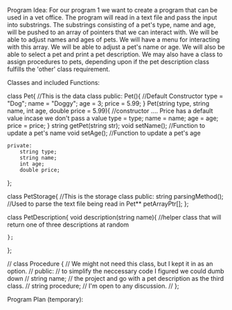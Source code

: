 Program Idea: For our program 1 we want to create a program that can be used in a vet office. The program will read in a text file and pass the input into substrings. The substrings consisting of a pet's type, name and age, will be pushed to an array of pointers that we can interact with. We will be able to adjust names and ages of pets. We will have a menu for interacting with this array. We will be able to adjust a pet's name or age. We will also be able to select a pet and print a pet description. We may also have a class to assign procedures to pets, depending upon if the pet description class fulfills the 'other' class requirement. 

Classes and included Functions:

class Pet{          //This is the data class
    public:
        Pet(){              //Default Constructor
            type = "Dog";
            name = "Doggy";
            age = 3;
            price = 5.99;
        }
        Pet(string type, string name, int age, double price = 5.99){        //constructor .... Price has a default value incase we don't pass a value
            type = type;
            name = name;
            age = age;
            price = price;
        }
        string getPet(string str);
        void setName();                 //Function to update a pet's name
        void setAge();                  //Function to update a pet's age
        
    private:
        string type;
        string name;
        int age;
        double price;

};

class PetStorage{           //This is the storage class
    public:
        string parsingMethod();     //Used to parse the text file being read in
        Pet** petArrayPtr[];
};

class PetDescription{
    void description(string name){          //helper class that will return one of three descriptions at random

    };
};

// class Procedure {            // We might not need this class, but I kept it in as an option. 
//     public:                  // to simplify the neccessary code I figured we could dumb down 
//         string name;         // the project and go with a pet description as the third class. 
//         string procedure;    // I'm open to any discussion. 
// };

<!-- will keep inventory of animals checked in and keep a balance of charges. The program will also have options for different procedurs along with their cost. It will then print out your charges after check out.  -->

<!-- The program will start with a menu that has the options for check in or check out. When the user chooses check in, the program will starting reading to a .txt file about your animal and etc. If the user chooses check out, then it will read from the .txt file and allow the user to choose which animal is theirs. Once the user chooses their animal and what operations were done, thier charges and operations will be printed. -->

Program Plan (temporary):